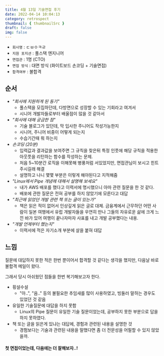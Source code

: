 ```yaml
---
title: 4월 13일 기술면접 후기
date: 2022-04-14 10:04:13
category: retrospect
thumbnail: { thumbnailSrc }
draft: false
img: false
---
```


- `회사명` : ㄷㅂㅇㅋㄹ
- `지원 포지션` : 풀스택 엔지니어
- `면접관` : 1명 (CTO)
- `면접 방식` : 대면 방식 (화이트보드 손코딩 + 기술면접)
- `합격여부` : 불합격

## 순서

- _"회사에 지원하게 된 동기"_
  - 풀스택을 모집하던데, 다방면으로 성장할 수 있는 기회라고 여겨서
  - 시니어 개발자들로부터 배울점이 많을 것 같아서
- _"회사에 대해 궁금한 점"_
  - 기술 블로그가 있던데, 막 입사한 주니어도 작성가능한지
  - 시니어, 주니어 비중이 어떻게 되는지
  - 수습기간때 뭐 하는지
- _손코딩 (20분)_
  - 입력값과 결과값을 보여주면 그 규칙을 찾은뒤 특정 인풋에 해당 규칙을 적용한 아웃풋을 리턴하는 함수를 작성하는 문제.
  - 처음 5~10분간 로직을 이해못해 병풍처럼 서있었지만, 면접관님이 보시고 힌트주시길래 해결
  - 설명하고 나니 몇몇 부분은 이렇게 해야된다고 지적해줌
- _"Linux에서 Pipe 개념에 대해서 설명해 보세요"_
  - 내가 AWS 배포를 했다고 이력서에 명시했으니 아마 관련 질문을 한 것 같다.
  - 배포에 관한 질문은 전혀 공부를 하지 않았기에 모른다고 대답
- _"최근에 읽었던 개발 관련 책 또는 글이 있는가"_
  - 책은 읽은 적이 없어서 인상깊게 읽은 글로 대체. 금융계에서 근무하던 어떤 사람이 일본 여행에서 유럽 개발자들을 우연히 만나 그들의 자유로운 삶에 크게 느낀 바가 있어 여행이 끝나자마자 사표를 내고 개발 공부했다는 내용.
- _"개발 언제부터 했는지"_
  - 이력서에 적은 자기소개 부분에 살을 붙혀 대답

## 느낌

질문에 대답하지 못한 적은 한번 뿐이어서 합격할 것 같다는 생각을 했지만, 다음날 바로 불합격 메일이 왔다.

그래서 당시 아쉬웠던 점들을 한번 복기해보고자 한다.

- 횡설수설
  - "아..", "음.." 등의 불필요한 추임새를 많이 사용하였고, 빙둘러 말하는 경우도 있었던 것 같음
- 유일한 기술질문에 대답을 하지 못함
  - Linux의 Pipe 질문이 유일한 기술 질문이었는데, 공부하지 못한 부분으로 답을 하지 못하였다.
- 책 또는 글을 읽은게 있냐는 대답에, 경험과 관련된 내용을 설명한 것
  - 경험보다는 기술과 관련된 내용을 말했다면 좀 더 전문성을 어필할 수 있지 않았을까.

#### 첫 면접이었는데, 다음에는 더 잘해보자..!
